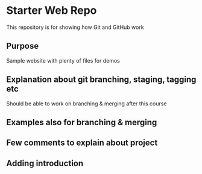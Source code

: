 # Starter Web Repo

This repository is for showing how Git and GitHub work

## Purpose

Sample website with plenty of files for demos

## Explanation about git branching, staging, tagging etc
 Should be able to work on branching & merging after this course

## Examples also for branching & merging

## Few comments to explain about project

## Adding introduction 
